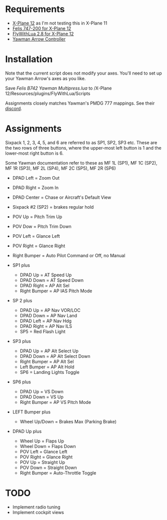 # Requirements
* [X-Plane 12](https://www.x-plane.com/) as I'm not testing this in X-Plane 11
* [Felis 747-200 for X-Plane 12](https://store.x-plane.org/Boeing-747-200-Classic_p_1491.html)
* [FlyWithLua 2.8 for X-Plane 12](https://forums.x-plane.org/index.php?/files/file/82888-flywithlua-ng-next-generation-plus-edition-for-x-plane-12-win-lin-mac/)
* [Yawman Arrow Controller](https://yawmanflight.com/)

# Installation
Note that the current script does not modify your axes. You'll need to set up your Yawman Arrow's axes as you like.

Save _Felis B742 Yawman Multipress.lua_ to /X-Plane 12/Resources/plugins/FlyWithLua/Scripts

Assignments closely matches Yawman's PMDG 777 mappings. See their [discord](https://discord.gg/dcpTc5KP).

# Assignments
Sixpack 1, 2, 3, 4, 5, and 6 are referred to as SP1, SP2, SP3 etc. These are the two rows of three buttons, where the upper-most left button is 1 and the lower-most right button is 6.

Some Yawman documentation refer to these as MF 1L (SP1), MF 1C (SP2), MF 1R (SP3), MF 2L (SP4), MF 2C (SP5), MF 2R (SP6)

* DPAD Left = Zoom Out
* DPAD Right = Zoom In
* DPAD Center = Chase or Aircraft's Default View

* Sixpack #2 (SP2) = brakes regular hold

* POV Up = Pitch Trim Up
* POV Dow = Pitch Trim Down		
* POV Left = Glance Left
* POV Right = Glance Right

* Right Bumper = Auto Pilot Command or Off, no Manual

* SP1 plus
	* DPAD Up = AT Speed Up
	* DPAD Down = AT Speed Down
	* DPAD Right = AP Alt Sel
	* Right Bumper = AP IAS Pitch Mode
* SP 2 plus
	* DPAD Up = AP Nav VOR/LOC
	* DPAD Down = AP Nav Land
	* DPAD Left = AP Nav Hdg
	* DPAD Right = AP Nav ILS
	* SP5 = Red Flash Light
* SP3 plus
	* DPAD Up = AP Alt Select Up
	* DPAD Down = AP Alt Select Down
	* Right Bumper = AP Alt Sel
	* Left Bumper = AP Alt Hold
	* SP6 = Landing Lights Toggle
* SP6 plus
	* DPAD Up = VS Down
	* DPAD Down = VS Up
	* Right Bumper = AP VS Pitch Mode
* LEFT Bumper plus
	* Wheel Up/Down = Brakes Max (Parking Brake)
* DPAD Up plus
	* Wheel Up = Flaps Up
	* Wheel Down = Flaps Down
	* POV Left = Glance Left
	* POV Right = Glance Right
	* POV Up = Straight Up
	* POV Down = Straight Down
	* Right Bumper = Auto-Throttle Toggle

# TODO
* Implement radio tuning
* Implement cockpit views
